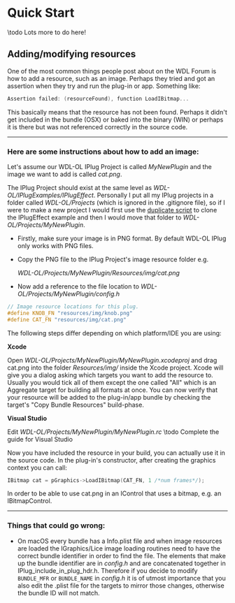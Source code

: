 # Quick Start

\todo Lots more to do here!

## Adding/modifying resources

One of the most common things people post about on the WDL Forum is how to add a resource, such as an image. Perhaps they tried and got an assertion when they try and run the plug-in or app. Something like:

```cpp
Assertion failed: (resourceFound), function LoadIBitmap...
```

This basically means that the resource has not been found. Perhaps it didn't get included in the bundle (OSX) or baked into the binary (WIN) or perhaps it is there but was not referenced correctly in the source code.

***

### Here are some instructions about how to add an image:

Let's assume our WDL-OL IPlug Project is called _MyNewPlugin_ and the image we want to add is called _cat.png_.

The IPlug Project should exist at the same level as _WDL-OL/IPlugExamples/IPlugEffect_. Personally I put all my IPlug projects in a folder called _WDL-OL/Projects_ (which is ignored in the .gitignore file), so if I were to make a new project I would first use the [duplicate script](md_duplicate.html) to clone the IPlugEffect example and then I would move that folder to _WDL-OL/Projects/MyNewPlugin_.


* Firstly, make sure your image is in PNG format. 
  By default WDL-OL IPlug only works with PNG files.

* Copy the PNG file to the IPlug Project's image resource folder e.g.

  _WDL-OL/Projects/MyNewPlugin/Resources/img/cat.png_

* Now add a reference to the file location to _WDL-OL/Projects/MyNewPlugin/config.h_

```cpp
// Image resource locations for this plug.  
#define KNOB_FN "resources/img/knob.png"  
#define CAT_FN "resources/img/cat.png" 
```

The following steps differ depending on which platform/IDE you are using:

**Xcode**

Open _WDL-OL/Projects/MyNewPlugin/MyNewPlugin.xcodeproj_ and drag cat.png into the folder _Resources/img/_   inside the Xcode project. Xcode will give you a dialog asking which targets you want to add the resource to.    Usually you would tick all of them except the one called "All" which is an Aggregate target for building all formats at once. You can now verify that your resource will be added to the plug-in/app bundle by checking the target's "Copy Bundle Resources" build-phase.

**Visual Studio**

Edit _WDL-OL/Projects/MyNewPlugin/MyNewPlugin.rc_
\todo Complete the guide for Visual Studio

Now you have included the resource in your build, you can actually use it in the source code. In the plug-in's constructor, after creating the graphics context you can call:

```cpp
IBitmap cat = pGraphics->LoadIBitmap(CAT_FN, 1 /*num frames*/);
```

In order to be able to use cat.png in an IControl that uses a bitmap, e.g. an IBitmapControl.

***

### Things that could go wrong:

* On macOS every bundle has a Info.plist file and when image resources are loaded the IGraphics/Lice image loading routines need to have the correct bundle identifier in order to find the file. The elements that make up the bundle identifier are in _config.h_ and are concatenated together in IPlug_include_in_plug_hdr.h. Therefore if you decide to modify `BUNDLE_MFR` or `BUNDLE_NAME` in _config.h_ it is of utmost importance that you also edit the .plist file for the targets to mirror those changes, otherwise the bundle ID will not match.